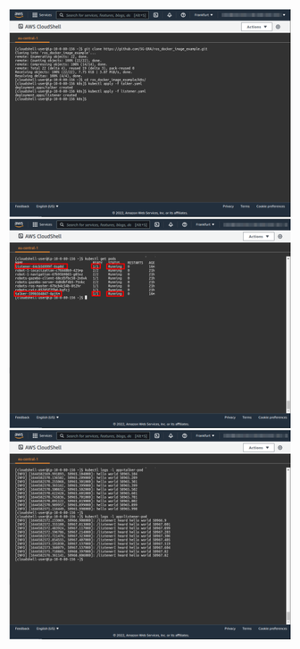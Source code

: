 <img src="11-deploy-image-00.png"/>
<img src="11-deploy-image-01.png"/>
<img src="11-deploy-image-02.png"/>
